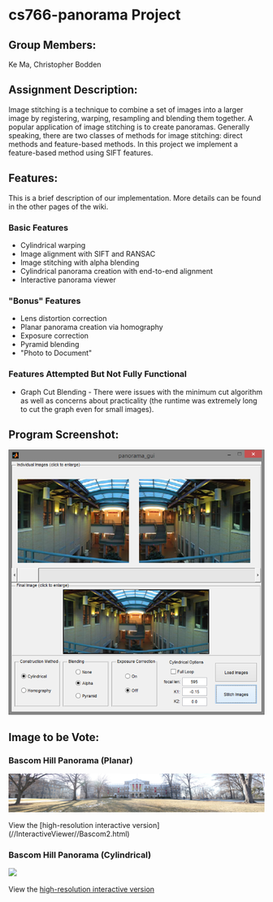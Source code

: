 # cs766-panorama Project

## Group Members:
Ke Ma, Christopher Bodden

## Assignment Description:
Image stitching is a technique to combine a set of images into a larger image by registering, warping, resampling and blending them together. A popular application of image stitching is to create panoramas. Generally speaking, there are two classes of methods for image stitching: direct methods and feature-based methods. In this project we implement a feature-based method using SIFT features.

## Features:
This is a brief description of our implementation. More details can be found in the other pages of the wiki.

### Basic Features

* Cylindrical warping
* Image alignment with SIFT and RANSAC
* Image stitching with alpha blending
* Cylindrical panorama creation with end-to-end alignment
* Interactive panorama viewer

### "Bonus" Features

* Lens distortion correction
* Planar panorama creation via homography
* Exposure correction
* Pyramid blending
* "Photo to Document"

### Features Attempted But Not Fully Functional

* Graph Cut Blending - There were issues with the minimum cut algorithm as well as concerns about practicality (the runtime was extremely long to cut the graph even for small images).

## Program Screenshot:

![](TestImages/gui_screenshot.png)

## Image to be Vote:

### Bascom Hill Panorama (Planar)

![](InteractiveViewer/Bascom2.jpg)

View the [high-resolution interactive version] (//InteractiveViewer//Bascom2.html)

### Bascom Hill Panorama (Cylindrical)

![](InteractiveViewer/Bascom1.jpg)

View the [high-resolution interactive version](http:///)